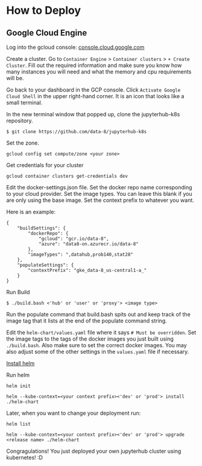 # How to Deploy #

## Google Cloud Engine ##

Log into the gcloud console: [console.cloud.google.com](console.cloud.google.com/)

Create a cluster. Go to `Container Engine` > `Container clusters` > `+ Create Cluster`. Fill out the required information and make sure you know how many instances you will need and what the memory and cpu requirements will be.

Go back to your dashboard in the GCP console. Click `Activate Google Cloud Shell` in the upper right-hand corner. It is an icon that looks like a small terminal.

In the new terminal window that popped up, clone the jupyterhub-k8s repository.

```
$ git clone https://github.com/data-8/jupyterhub-k8s
```

Set the zone.
```
gcloud config set compute/zone <your zone>
```

Get credentials for your cluster
```
gcloud container clusters get-credentials dev
```

Edit the docker-settings.json file. Set the docker repo name corresponding to your cloud provider. Set the image types. You can leave this blank if you are only using the base image. Set the context prefix to whatever you want.

Here is an example:
```
{
    "buildSettings": {
        "dockerRepo": {
            "gcloud": "gcr.io/data-8",
            "azure": "data8-on.azurecr.io/data-8"
        },
        "imageTypes": ",datahub,prob140,stat28"
    },
    "populateSettings": {
        "contextPrefix": "gke_data-8_us-central1-a_"
    }
}
```

Run Build
```
$ ./build.bash <'hub' or 'user' or 'proxy'> <image type>
```

Run the populate command that build.bash spits out and keep track of the image tag that it lists at the end of the populate command string.

Edit the `helm-chart/values.yaml` file where it says `# Must be overridden`. Set the image tags to the tags of the docker images you just built using `./build.bash`. Also make sure to set the correct docker images. You may also adjust some of the other settings in the `values.yaml` file if necessary.

[Install helm](https://github.com/kubernetes/helm/blob/master/docs/install.md)

Run helm
```
helm init

helm --kube-context=<your context prefix><'dev' or 'prod'> install ./helm-chart
```

Later, when you want to change your deployment run:
```
helm list

helm --kube-context=<your context prefix><'dev' or 'prod'> upgrade <release name> ./helm-chart
```

Congragulations! You just deployed your own jupyterhub cluster using kubernetes! :D


